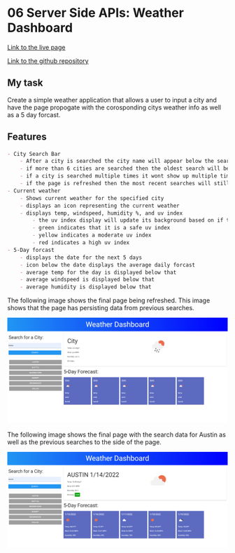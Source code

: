 # 06 Server Side APIs: Weather Dashboard
[Link to the live page](https://clabel95.github.io/Weather-Dashboard/)


[Link to the github repository](https://github.com/clabel95/Weather-Dashboard)

## My task

Create a simple weather application that allows a user to input a city and have the page propogate with the corosponding citys weather info as well as a 5 day forcast.


## Features

```md
- City Search Bar
    - After a city is searched the city name will appear below the search bar as an interactable button
    - if more than 6 cities are searched then the oldest search will be removed and replaced by the new search.
    - if a city is searched multiple times it wont show up multiple times under the search bar.
    - if the page is refreshed then the most recent searches will still be avalible as buttons.
- Current weather
    - Shows current weather for the specified city
    - displays an icon representing the current weather
    - displays temp, windspeed, humidity %, and uv index
        - the uv index display will update its background based on if the value is safe or not
        - green indicates that it is a safe uv index
        - yellow indicates a moderate uv index
        - red indicates a high uv index
- 5-Day forcast
    - displays the date for the next 5 days
    - icon below the date displays the average daily forcast
    - average temp for the day is displayed below that
    - average windspeed is displayed below that
    - average humidity is displayed below that    

```
The following image shows the final page being refreshed. This image shows that the page has persisting data from previous searches.


![Image of the final page showing a newly refreshed page with persisting data from previous searches.](./assets/images/page.PNG)


The following image shows the final page with the search data for Austin as well as the previous searches to the side of the page.

![Image of the final page showing the current data for the city of Austin.](./assets/images/Austin.PNG)
